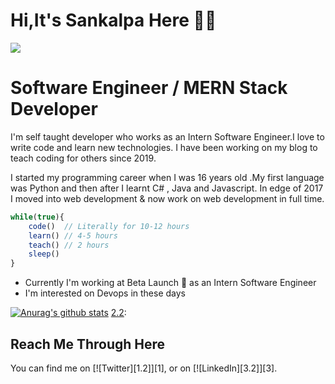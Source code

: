 # Hi,It's Sankalpa Here 🙋‍♂️


<img src="https://sankalpafernando.github.io/image/frame2.png"  />

# Software Engineer / MERN Stack Developer

I'm self taught developer who works as an Intern Software Engineer.I love to write code and learn new technologies. I have been working on my blog to teach coding for others since 2019.

I started my programming career when I was 16 years old .My first language was Python and then after I learnt C# , Java and Javascript. In edge of 2017 I moved into web development & now work on web development in full time.

```javascript
while(true){
    code()  // Literally for 10-12 hours
    learn() // 4-5 hours
    teach() // 2 hours
    sleep() 
}
```

* Currently I'm working at Beta Launch 🔨 as an Intern Software Engineer
* I'm interested on Devops in these days

[![Anurag's github stats](https://github-readme-stats.vercel.app/api?username=sankalpafernando)](https://github.com/anuraghazra/github-readme-stats)
[2.2]: 

## Reach Me Through Here

[2.2]: https://raw.githubusercontent.com/sankalpafernando/sankalpafernando/master/facebook-fill.png
[2]: https://www.linkedin.com/in/heinz-martin

You can find me on [![Twitter][1.2]][1], or on [![LinkedIn][3.2]][3].
